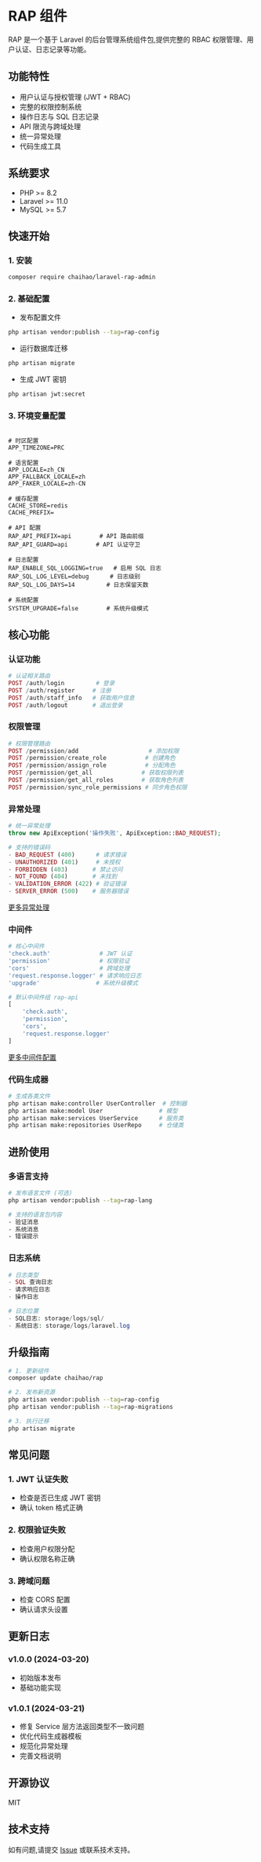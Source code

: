 # RAP 组件

RAP 是一个基于 Laravel 的后台管理系统组件包,提供完整的 RBAC 权限管理、用户认证、日志记录等功能。

## 功能特性

- 用户认证与授权管理 (JWT + RBAC)
- 完整的权限控制系统
- 操作日志与 SQL 日志记录
- API 限流与跨域处理
- 统一异常处理
- 代码生成工具

## 系统要求

- PHP >= 8.2
- Laravel >= 11.0
- MySQL >= 5.7

## 快速开始

### 1. 安装

```bash
composer require chaihao/laravel-rap-admin
```


### 2. 基础配置

* 发布配置文件
```bash
php artisan vendor:publish --tag=rap-config
```

* 运行数据库迁移
```bash
php artisan migrate
```

* 生成 JWT 密钥
```bash
php artisan jwt:secret
```

### 3. 环境变量配置

```env

# 时区配置
APP_TIMEZONE=PRC

# 语言配置
APP_LOCALE=zh_CN
APP_FALLBACK_LOCALE=zh
APP_FAKER_LOCALE=zh-CN

# 缓存配置
CACHE_STORE=redis
CACHE_PREFIX=

# API 配置
RAP_API_PREFIX=api        # API 路由前缀
RAP_API_GUARD=api        # API 认证守卫

# 日志配置
RAP_ENABLE_SQL_LOGGING=true   # 启用 SQL 日志
RAP_SQL_LOG_LEVEL=debug      # 日志级别
RAP_SQL_LOG_DAYS=14         # 日志保留天数

# 系统配置
SYSTEM_UPGRADE=false        # 系统升级模式
```

## 核心功能

### 认证功能

```php
# 认证相关路由
POST /auth/login         # 登录
POST /auth/register     # 注册
POST /auth/staff_info   # 获取用户信息
POST /auth/logout       # 退出登录
```

### 权限管理

```php
# 权限管理路由
POST /permission/add                    # 添加权限
POST /permission/create_role           # 创建角色
POST /permission/assign_role           # 分配角色
POST /permission/get_all              # 获取权限列表
POST /permission/get_all_roles        # 获取角色列表
POST /permission/sync_role_permissions # 同步角色权限
```

### 异常处理

```php
# 统一异常处理
throw new ApiException('操作失败', ApiException::BAD_REQUEST);

# 支持的错误码
- BAD_REQUEST (400)      # 请求错误
- UNAUTHORIZED (401)     # 未授权
- FORBIDDEN (403)       # 禁止访问
- NOT_FOUND (404)       # 未找到
- VALIDATION_ERROR (422) # 验证错误
- SERVER_ERROR (500)    # 服务器错误
```
[更多异常处理](Readme-ApiException.md)

### 中间件

```php
# 核心中间件
'check.auth'              # JWT 认证
'permission'              # 权限验证
'cors'                    # 跨域处理
'request.response.logger' # 请求响应日志
'upgrade'                # 系统升级模式

# 默认中间件组 rap-api
[
    'check.auth',
    'permission', 
    'cors',
    'request.response.logger'
]
```

[更多中间件配置](Readme-Middleware.md)

### 代码生成器

```bash
# 生成各类文件
php artisan make:controller UserController  # 控制器
php artisan make:model User                # 模型
php artisan make:services UserService      # 服务类
php artisan make:repositories UserRepo     # 仓储类
```

## 进阶使用

### 多语言支持

```bash
# 发布语言文件 (可选)
php artisan vendor:publish --tag=rap-lang

# 支持的语言包内容
- 验证消息
- 系统消息
- 错误提示
```

### 日志系统

```php
# 日志类型
- SQL 查询日志
- 请求响应日志
- 操作日志

# 日志位置
- SQL日志: storage/logs/sql/
- 系统日志: storage/logs/laravel.log
```

## 升级指南

```bash
# 1. 更新组件
composer update chaihao/rap

# 2. 发布新资源
php artisan vendor:publish --tag=rap-config
php artisan vendor:publish --tag=rap-migrations

# 3. 执行迁移
php artisan migrate
```

## 常见问题

### 1. JWT 认证失败
- 检查是否已生成 JWT 密钥
- 确认 token 格式正确

### 2. 权限验证失败
- 检查用户权限分配
- 确认权限名称正确

### 3. 跨域问题
- 检查 CORS 配置
- 确认请求头设置

## 更新日志

### v1.0.0 (2024-03-20)
- 初始版本发布
- 基础功能实现

### v1.0.1 (2024-03-21)
- 修复 Service 层方法返回类型不一致问题
- 优化代码生成器模板
- 规范化异常处理
- 完善文档说明

## 开源协议

MIT

## 技术支持

如有问题,请提交 [Issue](https://github.com/chaihao/rap/issues) 或联系技术支持。